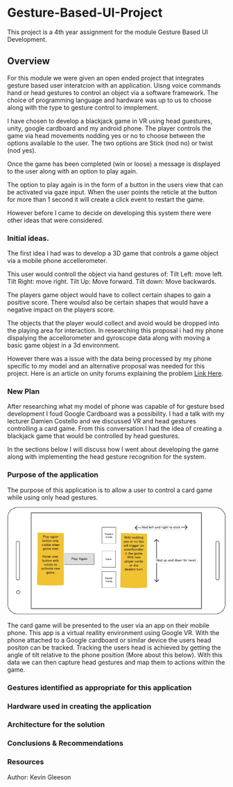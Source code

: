 # Gesture-Based-UI-Project
This project is a 4th year assignment for the module Gesture Based UI Development.
## Overview
For this module we were given an open ended project that integrates gesture based user interatcion with an application.
Uisng voice commands hand or head gestures to control an object via a software framework.
The choice of programming language and hardware was up to us to choose along with the type to gesture control to imnplement.

I have chosen to develop a blackjack game in VR using head guestures, unity, google cardboard and my android phone.
The player controls the game via head movements nodding yes or no to choose between the options available to the user.
The two options are Stick (nod no) or twist (nod yes).

Once the game has been completed (win or loose) a message is displayed to the user along with an option to play again.

The option to play again is in the form of a button in the users view that can be activated via gaze input.
When the user points the reticle at the button for more than 1 second it will create a click event to restart the game.

However before I came to decide on developing this system there were other ideas that were considered.


### Initial ideas.

The first idea I had was to develop a 3D game that controls a game object via a mobile phone accellerometer. 

This user would controll the object via hand gestures of:
Tilt Left: move left.
Tilt Right: move right.
Tilt Up: Move forward.
Tilt down: Move backwards.

The players game object would have to collect certain shapes to gain a positive score.
There woulsd also be certain shapes that would have a negative impact on the players score.

The objects that the player would collect and avoid would be dropped into the playing area for interaction.
In researching this proposal i had my phone dispalying the accellorometer and gyroscope data along with moving a basic game objest in a 3d environment.

However there was a issue with the data being processed by my phone specific to my model and an alternative proposal was needed for this project.
Here is an article on unity forums explaining the problem [Link Here](https://answers.unity.com/questions/1273323/gyroscope-samsung-s7-doesnt-work-properly.html).

### New Plan
After researching what my model of phone was capable of for gesture bsed development I foud Google Cardboard was a possibility.
I had a talk with my lecturer Damien Costello and we discussed VR and head gestures controlling a card game.
From this conversation I had the idea of creating a blackjack game that would be controlled by head guestures.

In the sections below I will discuss how I went about developing the game along with implementing the head gesture recognition for the system.

### Purpose of the application
The purpose of this application is to allow a user to control a card game while using only head gestures.

<img src="images/mockup.pdf.png">

The card game will be presented to the user via an app on their mobile phone.
This app is a virtual reallity environment using Google VR.
With the phone attached to a Google cardboard or similar device the users head positon can be tracked.
Tracking the users head is achieved by getting the angle of tilt relative to the phone position (More about this below).
With this data we can then capture head gestures and map them to actions within the game.



### Gestures identified as appropriate for this application

### Hardware used in creating the application

### Architecture for the solution

### Conclusions & Recommendations

### Resources






Author: Kevin Gleeson
